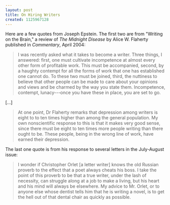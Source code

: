 ```yaml
---
layout: post
title: On Hiring Writers
created: 1125967128
---
```

Here are a few quotes from Joseph Epstein.  The first two are from "Writing on the Brain," a review of _The Midnight Disease_ by Alice W. Flaherty published in _Commentary_, April 2004:

> I was recently asked what it takes to become a writer.  Three things, I answered: first, one must cultivate incompetence at almost every other form of profitable work.  This must be accompanied, second, by a haughty contempt for all the forms of work that one has established one cannot do.  To these two must be joined, third, the nuttiness to believe that other people can be made to care about your opinions and views and be charmed by the way you state them.  Incompetence, contempt, lunacy---once you have these in place, you are set to go.

[...]

> At one point, Dr Flaherty remarks that depression among writers is eight to to ten times higher than among the general population.  My own nonscientific response to this is that it makes very good sense, since there must be eight to ten times more people writing than there ought to be.  These people, being in the wrong line of work, have earned their depression.

The last one quote is from his response to several letters in the July-August issue:

> I wonder if Christopher Orlet [a letter writer] knows the old Russian proverb to the effect that a poet always cheats his boss.  I take the point of this proverb to be that a true writer, under the lash of necessity, can struggle along at a job to make a living, but his heart and his mind will always be elsewhere.  My advice to Mr. Orlet, or to anyone else whose dentist tells him that he is writing a novel, is to get the hell out of that dental chair as quickly as possible.
